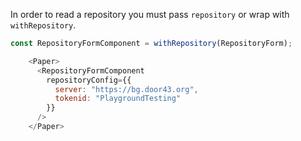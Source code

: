 In order to read a repository you must pass `repository` or wrap with `withRepository`.

```js
const RepositoryFormComponent = withRepository(RepositoryForm);

    <Paper>
      <RepositoryFormComponent
        repositoryConfig={{
          server: "https://bg.door43.org",
          tokenid: "PlaygroundTesting"
        }}
      />
    </Paper>
```